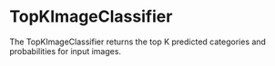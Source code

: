 # TopKImageClassifier
 The TopKImageClassifier returns the top K predicted categories and probabilities for input images.
